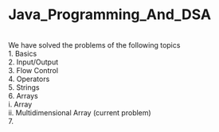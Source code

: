 # Java_Programming_And_DSA
<Br>
We have solved the problems of the following topics <Br>
1. Basics  <Br>
2. Input/Output  <Br>
3. Flow Control  <Br>
4. Operators  <Br>
5. Strings  <Br>
6. Arrays      <Br>
  i. Array  <Br>
  ii. Multidimensional Array      (current problem) <Br>
7. 
